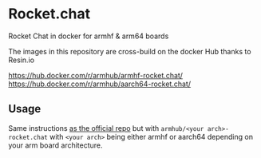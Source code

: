 # Rocket.chat
Rocket Chat in docker for armhf &amp; arm64 boards

The images in this repository are cross-build on the docker Hub thanks to Resin.io

https://hub.docker.com/r/armhub/armhf-rocket.chat/
https://hub.docker.com/r/armhub/aarch64-rocket.chat/

## Usage 

Same instructions [as the official repo](https://github.com/RocketChat/Rocket.Chat#docker) but with `armhub/<your arch>-rocket.chat`
with `<your arch>` being either armhf or aarch64 depending on your arm board architecture.
